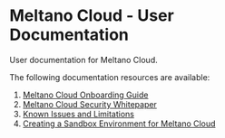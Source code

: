 # Meltano Cloud - User Documentation

User documentation for Meltano Cloud.

The following documentation resources are available:

1. [Meltano Cloud Onboarding Guide](docs/onboarding.md)
1. [Meltano Cloud Security Whitepaper](docs/security.md)
1. [Known Issues and Limitations](docs/known_issues.md)
1. [Creating a Sandbox Environment for Meltano Cloud](docs/sandbox_environments.md)
